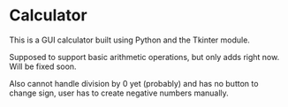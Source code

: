 # Calculator
This is a GUI calculator built using Python and the Tkinter module. 

Supposed to support basic arithmetic operations, but only adds right now. 
Will be fixed soon.

Also cannot handle division by 0 yet (probably) and has no button to change sign, 
user has to create negative numbers manually.
